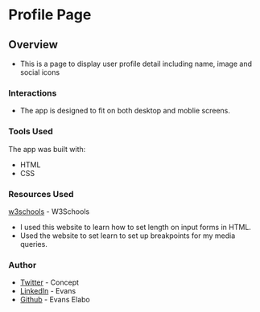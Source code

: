 # Profile Page

## Overview

- This is a page to display user profile detail including name, image and social icons

### Interactions

- The app is designed to fit on both desktop and moblie screens.


### Tools Used

 The app was built with: 

 * HTML
 * CSS


### Resources Used

[w3schools](https://www.w3schools.com/tags/att_input_pattern.asp) - W3Schools
 - I used this website to learn how to set length on input forms in HTML.
 - Used the website to set learn to set up breakpoints for my media queries.

### Author

 - [Twitter](https://twitter.com/theEvansElabo_) - Concept
 - [LinkedIn](https://linkedin.com/in/evans-elabo) - Evans
 - [Github](https://github.com/ellaboevans) - Evans Elabo


